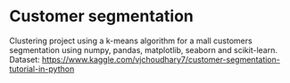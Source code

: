 # Customer segmentation
Clustering project using a k-means algorithm for a mall customers segmentation using numpy, pandas, matplotlib, seaborn and scikit-learn.
Dataset: https://www.kaggle.com/vjchoudhary7/customer-segmentation-tutorial-in-python
